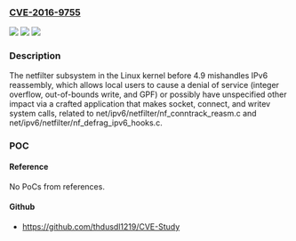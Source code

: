 ### [CVE-2016-9755](https://cve.mitre.org/cgi-bin/cvename.cgi?name=CVE-2016-9755)
![](https://img.shields.io/static/v1?label=Product&message=n%2Fa&color=blue)
![](https://img.shields.io/static/v1?label=Version&message=n%2Fa&color=blue)
![](https://img.shields.io/static/v1?label=Vulnerability&message=n%2Fa&color=brighgreen)

### Description

The netfilter subsystem in the Linux kernel before 4.9 mishandles IPv6 reassembly, which allows local users to cause a denial of service (integer overflow, out-of-bounds write, and GPF) or possibly have unspecified other impact via a crafted application that makes socket, connect, and writev system calls, related to net/ipv6/netfilter/nf_conntrack_reasm.c and net/ipv6/netfilter/nf_defrag_ipv6_hooks.c.

### POC

#### Reference
No PoCs from references.

#### Github
- https://github.com/thdusdl1219/CVE-Study

